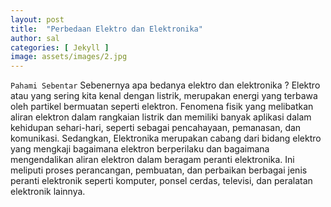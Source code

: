 ```yaml
---
layout: post
title:  "Perbedaan Elektro dan Elektronika"
author: sal
categories: [ Jekyll ]
image: assets/images/2.jpg
---
```

`Pahami Sebentar`
Sebenernya apa bedanya elektro dan elektronika ? 
Elektro atau yang sering kita kenal dengan listrik, merupakan energi yang terbawa oleh partikel bermuatan seperti elektron. Fenomena fisik yang melibatkan aliran elektron dalam rangkaian listrik dan memiliki banyak aplikasi dalam kehidupan sehari-hari, seperti sebagai pencahayaan, pemanasan, dan komunikasi.
Sedangkan,
Elektronika merupakan cabang dari bidang elektro yang mengkaji bagaimana elektron berperilaku dan bagaimana mengendalikan aliran elektron dalam beragam peranti elektronika. Ini meliputi proses perancangan, pembuatan, dan perbaikan berbagai jenis peranti elektronik seperti komputer, ponsel cerdas, televisi, dan peralatan elektronik lainnya.
